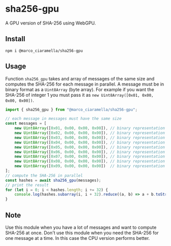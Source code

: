 # sha256-gpu
A GPU version of SHA-256 using WebGPU.
## Install
```
npm i @marco_ciaramella/sha256-gpu
```
## Usage
Function `sha256_gpu` takes and array of messages of the same size and computes the SHA-256 for each message in parallel. A message must be in binary format as a `Uint8Array` (byte array). For example if you want the SHA-256 of integer 1 you must pass it as `new Uint8Array([0x01, 0x00, 0x00, 0x00])`.
```javascript
import { sha256_gpu } from "@marco_ciaramella/sha256-gpu";

// each message in messages must have the same size
const messages = [
    new Uint8Array([0x01, 0x00, 0x00, 0x00]), // binary representation of integer 1
    new Uint8Array([0x02, 0x00, 0x00, 0x00]), // binary representation of integer 2
    new Uint8Array([0x03, 0x00, 0x00, 0x00]), // binary representation of integer 3
    new Uint8Array([0x04, 0x00, 0x00, 0x00]), // binary representation of integer 4
    new Uint8Array([0x05, 0x00, 0x00, 0x00]), // binary representation of integer 5
    new Uint8Array([0x06, 0x00, 0x00, 0x00]), // binary representation of integer 6
    new Uint8Array([0x07, 0x00, 0x00, 0x00]), // binary representation of integer 7
    new Uint8Array([0x08, 0x00, 0x00, 0x00]), // binary representation of integer 8
    new Uint8Array([0x09, 0x00, 0x00, 0x00])  // binary representation of integer 9
];
// compute the SHA-256 in parallel
const hashes = await sha256_gpu(messages);
// print the result
for (let i = 0; i < hashes.length; i += 32) {
    console.log(hashes.subarray(i, i + 32).reduce((a, b) => a + b.toString(16).padStart(2, '0'), ''));
}
```
## Note
Use this module when you have a lot of messages and want to compute SHA-256 at once. Don't use this module when you need the SHA-256 for one message at a time. In this case the CPU version performs better.